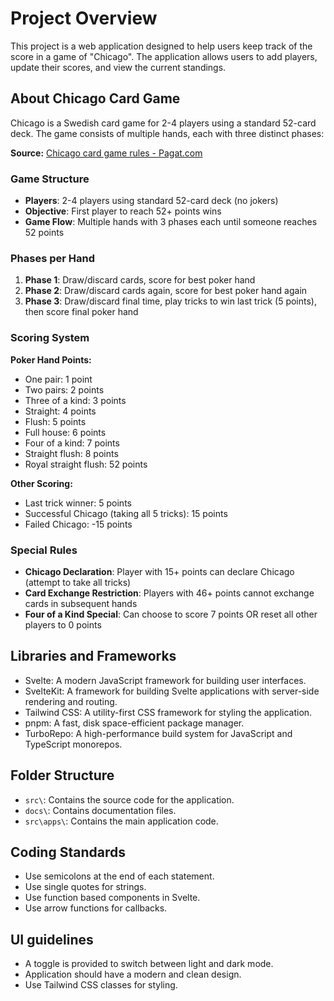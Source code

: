 # Project Overview
This project is a web application designed to help users keep track of the score in a game of "Chicago". The application allows users to add players, update their scores, and view the current standings.

## About Chicago Card Game
Chicago is a Swedish card game for 2-4 players using a standard 52-card deck. The game consists of multiple hands, each with three distinct phases:

**Source:** [Chicago card game rules - Pagat.com](https://www.pagat.com/last/chicago.html)

### Game Structure
- **Players**: 2-4 players using standard 52-card deck (no jokers)
- **Objective**: First player to reach 52+ points wins
- **Game Flow**: Multiple hands with 3 phases each until someone reaches 52 points

### Phases per Hand
1. **Phase 1**: Draw/discard cards, score for best poker hand
2. **Phase 2**: Draw/discard cards again, score for best poker hand again  
3. **Phase 3**: Draw/discard final time, play tricks to win last trick (5 points), then score final poker hand

### Scoring System
**Poker Hand Points:**
- One pair: 1 point
- Two pairs: 2 points
- Three of a kind: 3 points
- Straight: 4 points
- Flush: 5 points
- Full house: 6 points
- Four of a kind: 7 points
- Straight flush: 8 points
- Royal straight flush: 52 points

**Other Scoring:**
- Last trick winner: 5 points
- Successful Chicago (taking all 5 tricks): 15 points
- Failed Chicago: -15 points

### Special Rules
- **Chicago Declaration**: Player with 15+ points can declare Chicago (attempt to take all tricks)
- **Card Exchange Restriction**: Players with 46+ points cannot exchange cards in subsequent hands
- **Four of a Kind Special**: Can choose to score 7 points OR reset all other players to 0 points

## Libraries and Frameworks
- Svelte: A modern JavaScript framework for building user interfaces.
- SvelteKit: A framework for building Svelte applications with server-side rendering and routing.
- Tailwind CSS: A utility-first CSS framework for styling the application.
- pnpm: A fast, disk space-efficient package manager.
- TurboRepo: A high-performance build system for JavaScript and TypeScript monorepos.

## Folder Structure
- `src\`: Contains the source code for the application.
- `docs\`: Contains documentation files.
- `src\apps\`: Contains the main application code.

## Coding Standards

- Use semicolons at the end of each statement.
- Use single quotes for strings.
- Use function based components in Svelte.
- Use arrow functions for callbacks.

## UI guidelines

- A toggle is provided to switch between light and dark mode.
- Application should have a modern and clean design.
- Use Tailwind CSS classes for styling.